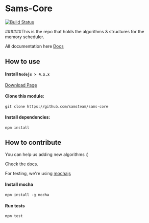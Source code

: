 # Sams-Core

[![Build Status](https://travis-ci.org/samsteam/sams-core.svg?branch=master)](https://travis-ci.org/samsteam/sams-core)

######This is the repo that holds the algorithms & structures for the memory scheduler.

All documentation here [Docs](https://github.com/samsteam/sams-core/wiki)

## How to use

#### Install `Nodejs > 4.x.x`

[Download Page](https://nodejs.org/en/download/)

#### Clone this module:
`git clone https://github.com/samsteam/sams-core`
#### Install dependencies:
`npm install`

## How to contribute

You can help us adding new algorithms :)

Check the [docs](https://github.com/samsteam/sams-core/tree/master/docs/design).

For testing, we're using [mochajs](http://mochajs.org)

#### Install mocha
`npm install -g mocha`

#### Run tests
`npm test`

